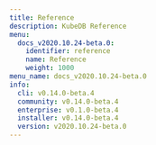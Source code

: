 ```yaml
---
title: Reference
description: KubeDB Reference
menu:
  docs_v2020.10.24-beta.0:
    identifier: reference
    name: Reference
    weight: 1000
menu_name: docs_v2020.10.24-beta.0
info:
  cli: v0.14.0-beta.4
  community: v0.14.0-beta.4
  enterprise: v0.1.0-beta.4
  installer: v0.14.0-beta.4
  version: v2020.10.24-beta.0
---
```


